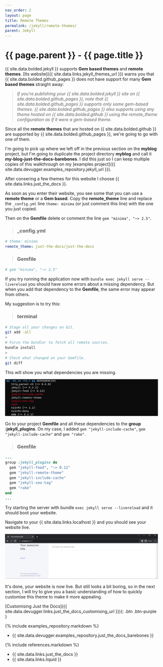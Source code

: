 ```yaml
---
nav_order: 2
layout: page
title: Remote Themes
permalink: /jekyll/remote-themes/
parent: Jekyll
---
```


# {{ page.parent }} - {{ page.title }}

{{ site.data.bolded.jekyll }} supports **Gem based themes** and **remote themes**. [Its website]({{ site.data.links.jekyll_themes_url }}) warns you that {{ site.data.bolded.github_pages }} does not have support for many **Gem based themes** straight away:

> *If you’re publishing your {{ site.data.bolded.jekyll }} site on {{ site.data.bolded.github_pages }}, note that {{ site.data.bolded.github_pages }}  supports only some gem-based themes. {{ site.data.bolded.github_pages }} also supports using any theme hosted on {{ site.data.bolded.github }} using the remote_theme configuration as if it were a gem-based theme.*

Since all the **remote themes** that are hosted on {{ site.data.bolded.github }} are supported by {{ site.data.bolded.github_pages }}, we're going to go with one of them.

I'm going to pick up where we left off in the previous section on the **myblog** project, but I'm going to duplicate the project directory **myblog** and call it **my-blog-just-the-docs-barebones**. I did this just so I can keep multiple copies of this walkthrough on my [examples project]({{ site.data.devugger.examples_repository.jekyll_url }}).

After consering a few themes for this website I choose {{ site.data.links.just_the_docs }}.

As soon as you enter their website, you see some that you can use a **remote theme** or a **Gem based**. Copy the **remote_theme** line and replace the `_config.yml` line `theme: minima` (or just comment this line) with the one you just copied.

Then on the **Gemfile** delete or comment the line `gem "minima", "~> 2.5"`.

> ### **_config.yml**
```yml
# theme: minima
remote_theme: just-the-docs/just-the-docs
```

> ### **Gemfile**
```yml
# gem "minima", "~> 2.5"
```

If you try running the application now with `bundle exec jekyll serve --livereload` you should have some errors about a missing dependency. But when you add that dependency to the **Gemfile**, the same error may appear from others.

My suggestion is to try this:

> ### **terminal**
```bash
# Stage all your changes on Git.
git add -all
>
# Force the bundler to fetch all remote sources.
bundle install
>
# Check what changed on your Gemfile.
git diff
```

This will show you what dependencies you are missing.

![](/assets/images/jekyll/jekyll-missing-dependencies-01.png)

Go to your project **Gemfile** and all these dependencies to the **group :jekyll_plugins**. On my case, I added `gem "jekyll-include-cache"`, `gem "jekyll-include-cache"` and `gem "rake"`. 

> ### **Gemfile**
```ruby
...
group :jekyll_plugins do
  gem "jekyll-feed", "~> 0.12"
  gem "jekyll-remote-theme"
  gem "jekyll-include-cache"
  gem "jekyll-seo-tag"
  gem "rake"
end
...
```

Try starting the server with bundle `exec jekyll serve --livereload` and it should boot your website.

Navigate to your {{ site.data.links.localhost }} and you should see your website live.

![](/assets/images/jekyll/jekyll-live-02.png)

It's done, your website is now live. But still looks a bit boring, so in the next section, I will try to give you a basic understanding of how to quickly customise this theme to make it more appealing.

[Customising Just the Docs]({{ site.data.devugger.links.just_the_docs_customising_url }}){: .btn .btn-purple }

{% include examples_repository.markdown %}
- {{ site.data.devugger.examples_repository.just_the_docs_barebones }}

{% include references.markdown %}

- {{ site.data.links.just_the_docs }}
- {{ site.data.links.liquid }}